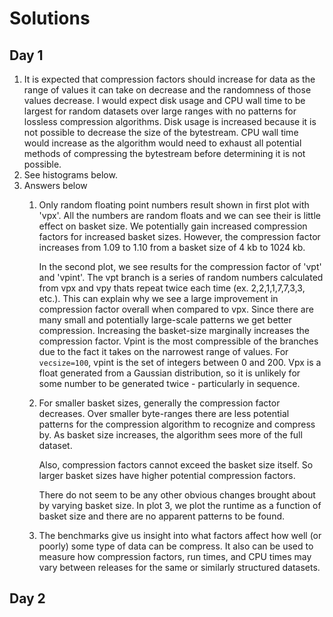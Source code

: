 # Solutions

## Day 1
1) It is expected that compression factors should increase for data as the range of values it can take on decrease and the randomness of those values decrease. I would expect disk usage and CPU wall time to be largest for random datasets over large ranges with no patterns for lossless compression algorithms. Disk usage is increased because it is not possible to decrease the size of the bytestream. CPU wall time would increase as the algorithm would need to exhaust all potential methods of compressing the bytestream before determining it is not possible.
2) See histograms below.
3) Answers below
	1) Only random floating point numbers result shown in first plot with 'vpx'. All the numbers are random floats and we can see their is little effect on basket size. We potentially gain increased compression factors for increased basket sizes. However, the compression factor increases from 1.09 to 1.10 from a basket size of 4 kb to 1024 kb.	
	   
	   In the second plot, we see results for the compression factor of 'vpt' and 'vpint'. The vpt branch is a series of random numbers calculated from vpx and vpy thats repeat twice each time (ex. 2,2,1,1,7,7,3,3, etc.). This can explain why we see a large improvement in compression factor overall when compared to vpx. Since there are many small and potentially large-scale patterns we get better compression. Increasing the basket-size marginally increases the compression factor. Vpint is the most compressible of the branches due to the fact it takes on the narrowest range of values. For `vecsize=100`, vpint is the set of integers between 0 and 200. Vpx is a float generated from a Gaussian distribution, so it is unlikely for some number to be generated twice - particularly in sequence.
	2) For smaller basket sizes, generally the compression factor decreases. Over smaller byte-ranges there are less potential patterns for the compression algorithm to recognize and compress by. As basket size increases, the algorithm sees more of the full dataset. 
	   
	   Also, compression factors cannot exceed the basket size itself. So larger basket sizes have higher potential compression factors.
	   
	   There do not seem to be any other obvious changes brought about by varying basket size. In plot 3, we plot the runtime as a function of basket size and there are no apparent patterns to be found.
	3) The benchmarks give us insight into what factors affect how well (or poorly) some type of data can be compress. It also can be used to measure how compression factors, run times, and CPU times may vary between releases for the same or similarly structured datasets. 

## Day 2
